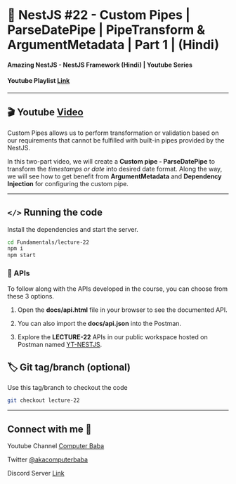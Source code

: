# 📖 NestJS #22 - Custom Pipes | ParseDatePipe | PipeTransform & ArgumentMetadata | Part 1 | (Hindi)

#### Amazing NestJS - NestJS Framework (Hindi) | Youtube Series

#### Youtube Playlist [Link](https://bit.ly/3titPk3)

---

## 🎬 Youtube [Video](https://youtu.be/Rv1hLZzLgMk)

Custom Pipes allows us to perform transformation or validation based on our requirements that cannot be fulfilled with built-in pipes provided by the NestJS. 

In this two-part video, we will create a **Custom pipe - ParseDatePipe** to transform the _timestamps or date_ into desired date format. Along the way, we will see how to get benefit from **ArgumentMetadata** and **Dependency Injection** for configuring the custom pipe.

---

## `</>` Running the code

Install the dependencies and start the server.

```sh
cd Fundamentals/lecture-22
npm i
npm start
```

### 📝 APIs

To follow along with the APIs developed in the course, you can choose from these 3 options.

1. Open the **docs/api.html** file in your browser to see the documented API.

2. You can also import the **docs/api.json** into the Postman.

3. Explore the **LECTURE-22** APIs in our public workspace hosted on Postman named
   [YT-NESTJS](https://bit.ly/3wJJKK6).

## 🏷️ Git tag/branch (optional)

Use this tag/branch to checkout the code

```sh
git checkout lecture-22
```

---

## Connect with me 👋

Youtube Channel [Computer Baba](https://www.youtube.com/c/ComputerBabaOfficial)

Twitter [@akacomputerbaba](https://twitter.com/akacomputerbaba)

Discord Server [Link](https://discord.gg/9V4VTDM)
